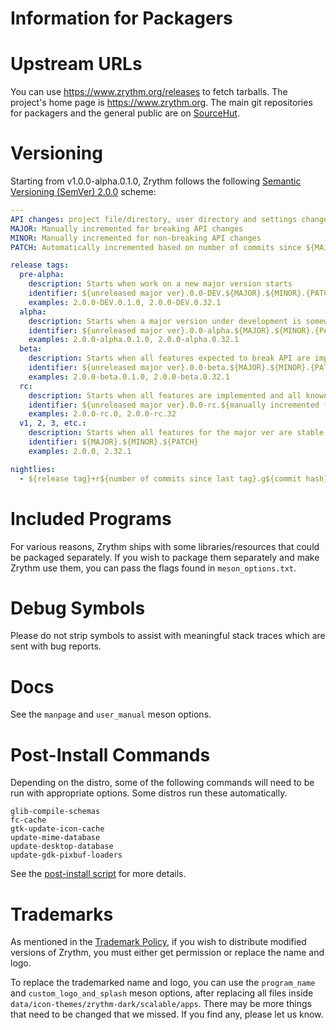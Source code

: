 <!---
SPDX-FileCopyrightText: © 2019-2022 Alexandros Theodotou <alex@zrythm.org>
SPDX-License-Identifier: FSFAP
-->

Information for Packagers
=========================

# Upstream URLs

You can use <https://www.zrythm.org/releases>
to fetch tarballs. The project's home page is
<https://www.zrythm.org>. The main git repositories
for packagers and the general public are on
[SourceHut](https://git.sr.ht/~alextee/zrythm).

# Versioning

Starting from v1.0.0-alpha.0.1.0, Zrythm follows
the following
[Semantic Versioning (SemVer) 2.0.0](https://semver.org/)
scheme:

```yaml
---
API changes: project file/directory, user directory and settings changes
MAJOR: Manually incremented for breaking API changes
MINOR: Manually incremented for non-breaking API changes
PATCH: Automatically incremented based on number of commits since ${MAJOR}.${MINOR}.0

release tags:
  pre-alpha:
    description: Starts when work on a new major version starts
    identifier: ${unreleased major ver}.0.0-DEV.${MAJOR}.${MINOR}.{PATCH}
    examples: 2.0.0-DEV.0.1.0, 2.0.0-DEV.0.32.1
  alpha:
    description: Starts when a major version under development is somewhat usable
    identifier: ${unreleased major ver}.0.0-alpha.${MAJOR}.${MINOR}.{PATCH}
    examples: 2.0.0-alpha.0.1.0, 2.0.0-alpha.0.32.1
  beta:
    description: Starts when all features expected to break API are implemented
    identifier: ${unreleased major ver}.0.0-beta.${MAJOR}.${MINOR}.{PATCH}
    examples: 2.0.0-beta.0.1.0, 2.0.0-beta.0.32.1
  rc:
    description: Starts when all features are implemented and all known bugs are fixed
    identifier: ${unreleased major ver}.0.0-rc.${manually incremented for each release}
    examples: 2.0.0-rc.0, 2.0.0-rc.32
  v1, 2, 3, etc.:
    description: Starts when all features for the major ver are stable
    identifier: ${MAJOR}.${MINOR}.${PATCH}
    examples: 2.0.0, 2.32.1

nightlies:
  - ${release tag}+r${number of commits since last tag}.g${commit hash}
```

# Included Programs

For various reasons, Zrythm ships with some
libraries/resources that could be packaged
separately. If you wish to package them separately
and make Zrythm use them, you can pass the flags
found in `meson_options.txt`.

# Debug Symbols

Please do not strip symbols to assist with
meaningful stack traces which are sent with bug
reports.

# Docs

See the `manpage` and `user_manual` meson options.

# Post-Install Commands

Depending on the distro, some of the
following commands will need to be run with
appropriate options. Some distros run these
automatically.

    glib-compile-schemas
    fc-cache
    gtk-update-icon-cache
    update-mime-database
    update-desktop-database
    update-gdk-pixbuf-loaders

See the
[post-install script](scripts/meson-post-install.sh)
for more details.

# Trademarks
As mentioned in the
[Trademark Policy](TRADEMARKS.md),
if you wish to distribute modified versions of
Zrythm, you must either get permission or replace
the name and logo.

To replace the trademarked name and logo, you can use
the `program_name` and `custom_logo_and_splash` meson
options, after replacing all files inside
`data/icon-themes/zrythm-dark/scalable/apps`. There
may be more things that need to be changed that
we missed. If you find any, please let us know.
